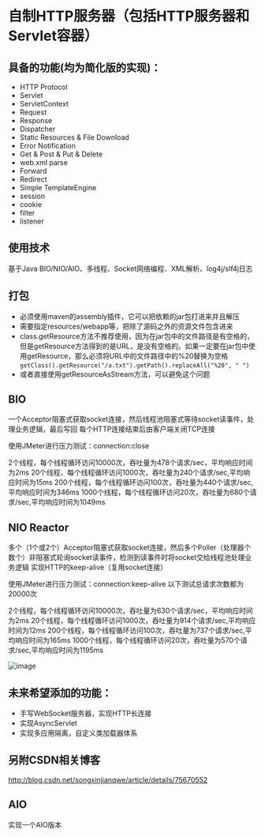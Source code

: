 # 自制HTTP服务器（包括HTTP服务器和Servlet容器）
## 具备的功能(均为简化版的实现)：
- HTTP Protocol
- Servlet
- ServletContext
- Request
- Response
- Dispatcher
- Static Resources & File Download
- Error Notification
- Get & Post & Put & Delete
- web.xml parse
- Forward
- Redirect
- Simple TemplateEngine
- session
- cookie
- filter
- listener 

## 使用技术
基于Java BIO/NIO/AIO、多线程、Socket网络编程、XML解析、log4j/slf4j日志

## 打包
- 必须使用maven的assembly插件，它可以把依赖的jar包打进来并且解压
- 需要指定resources/webapp等，把除了源码之外的资源文件包含进来
- class.getResource方法不推荐使用，因为在jar包中的文件路径是有空格的，但是getResource方法得到的是URL，是没有空格的。如果一定要在jar包中使用getResource，那么必须将URL中的文件路径中的%20替换为空格`getClass().getResource("/a.txt").getPath().replaceAll("%20", " ")`
- 或者直接使用getResourceAsStream方法，可以避免这个问题

## BIO
一个Acceptor阻塞式获取socket连接，然后线程池阻塞式等待socket读事件，处理业务逻辑，最后写回
每个HTTP连接结束后由客户端关闭TCP连接

使用JMeter进行压力测试：connection:close

2个线程，每个线程循环访问10000次，吞吐量为478个请求/sec，平均响应时间为2ms
20个线程，每个线程循环访问1000次，吞吐量为240个请求/sec,平均响应时间为15ms
200个线程，每个线程循环访问100次，吞吐量为440个请求/sec,平均响应时间为346ms
1000个线程，每个线程循环访问20次，吞吐量为680个请求/sec,平均响应时间为1049ms


## NIO Reactor
多个（1个或2个）Acceptor阻塞式获取socket连接，然后多个Poller（处理器个数个）非阻塞式轮询socket读事件，检测到读事件时将socket交给线程池处理业务逻辑
实现HTTP的keep-alive（复用socket连接）

使用JMeter进行压力测试：connection:keep-alive
以下测试总请求次数都为20000次

2个线程，每个线程循环访问10000次，吞吐量为630个请求/sec，平均响应时间为2ms
20个线程，每个线程循环访问1000次，吞吐量为914个请求/sec,平均响应时间为12ms
200个线程，每个线程循环访问100次，吞吐量为737个请求/sec,平均响应时间为165ms
1000个线程，每个线程循环访问20次，吞吐量为570个请求/sec,平均响应时间为1195ms

![image](http://markdown-1252651195.cossh.myqcloud.com/%E6%9C%AA%E5%91%BD%E5%90%8D%E6%96%87%E4%BB%B6.jpg)


## 未来希望添加的功能：
- 手写WebSocket服务器，实现HTTP长连接
- 实现AsyncServlet
- 实现多应用隔离，自定义类加载器体系


## 另附CSDN相关博客
http://blog.csdn.net/songxinjianqwe/article/details/75670552


## AIO
实现一个AIO版本
